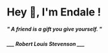 <h1 title="head"> Hey 👋, I'm Endale !</h1>

**<h5><i>" A friend is a gift you give yourself. "</i></h5>**

*<b>___ Robert Louis Stevenson ___</b>*
